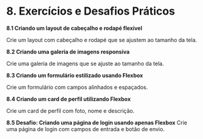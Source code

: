 # 8. Exercícios e Desafios Práticos

**8.1 Criando um layout de cabeçalho e rodapé flexível**

Crie um layout com cabeçalho e rodapé que se ajustem ao tamanho da tela.

**8.2 Criando uma galeria de imagens responsiva**

Crie uma galeria de imagens que se ajuste ao tamanho da tela.

**8.3 Criando um formulário estilizado usando Flexbox**

Crie um formulário com campos alinhados e espaçados.

**8.4 Criando um card de perfil utilizando Flexbox**

Crie um card de perfil com foto, nome e descrição.

**8.5 Desafio: Criando uma página de login usando apenas Flexbox**
Crie uma página de login com campos de entrada e botão de envio.
